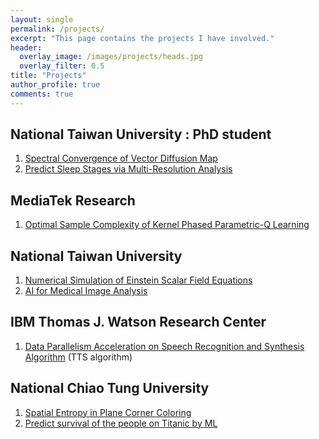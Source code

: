 ```yaml
---
layout: single
permalink: /projects/
excerpt: "This page contains the projects I have involved."
header:
  overlay_image: /images/projects/heads.jpg
  overlay_filter: 0.5
title: "Projects"
author_profile: true
comments: true
---
```


## National Taiwan University : PhD student

   1. [Spectral Convergence of Vector Diffusion Map](NTU/Spectral_Conv_VDM.html)<br>
   2. [Predict Sleep Stages via Multi-Resolution Analysis](NTU/MRA.html)<br>

## MediaTek Research
   1. [Optimal Sample Complexity of Kernel Phased Parametric-Q Learning](MRTW/KPPQ.html)

## National Taiwan University

   1. [Numerical Simulation of Einstein Scalar Field Equations](NTU/Numerical_Relativity.html)<br>
   2. [AI for Medical Image Analysis](NTU/AI_Image.html)<br>

## IBM Thomas J. Watson Research Center

   1. [Data Parallelism Acceleration on Speech Recognition and Synthesis Algorithm](IBM/Data_Parallelism_ML.html) (TTS algorithm)<br>

## National Chiao Tung University

   1. [Spatial Entropy in Plane Corner Coloring](NCTU/Entropy.html)<br>
   2. [Predict survival of the people on Titanic by ML](NCTU/ML_titanic2.html)<br>